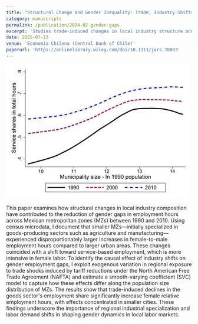 ```yaml
---
title: "Structural Change and Gender Inequality: Trade, Industry Shifts, and Regional Labor Markets in Mexico"
category: manuscripts
permalink: /publication/2024-02-gender-gaps
excerpt: 'Studies trade-induced changes in local industry structure and regional gender gaps in employment hours across Mexican Metropolitan Zones.'
date: 2025-07-13
venue: 'Economía Chilena (Central Bank of Chile)'
paperurl: 'https://onlinelibrary.wiley.com/doi/10.1111/jors.70003'
---
```

![paper logo](/images/gender-gaps.jpg)

This paper examines how structural changes in local industry composition have contributed to the reduction of gender gaps in employment hours across Mexican metropolitan zones (MZs) between 1990 and 2010. Using census microdata, I document that smaller MZs—initially specialized in goods-producing sectors such as agriculture and manufacturing—experienced disproportionately larger increases in female-to-male employment hours compared to larger urban areas. These changes coincided with a shift toward service-based employment, which is more intensive in female labor. To identify the causal effect of industry shifts on gender employment gaps, I exploit exogenous variation in regional exposure to trade shocks induced by tariff reductions under the North American Free Trade Agreement (NAFTA) and estimate a smooth-varying coefficient (SVC) model to capture how these effects differ along the population size distribution of MZs. The results show that trade-induced declines in the goods sector's employment share significantly increase female relative employment hours, with effects concentrated in smaller cities. These findings underscore the importance of regional industrial specialization and labor demand shifts in shaping gender dynamics in local labor markets.

